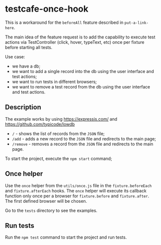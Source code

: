 # testcafe-once-hook

This is a workaround for the `beforeAll` feature described in `put-a-link-here`.

The main idea of the feature request is to add the capability to execute test actions via TestController (click, hover, typeText, etc) once per fixture before starting all tests.

Use case:
* we have a db;
* we want to add a single record into the db using the user interface and test actions;
* we want to run tests in different browsers;
* we want to remove a test record from the db using the user interface and test actions.


## Description
The example works by using https://expressjs.com/ and https://github.com/typicode/lowdb

- `/` - shows the list of records from the `JSON` file;
- `/add` - adds a new record to the `JSON` file and redirects to the main page;
- `/remove` - removes a record from the `JSON` file and redirects to the main page.

To start the project, execute the `npm start` command;

## Once helper
Use the `once` helper from the `utils/once.js` file in the `fixture.beforeEach` and `fixture.afterEach` hooks.
The `once` helper will execute its callback function only once per a browser for `fixture.before` and `fixture.after`. The first defined browser will be chosen.

Go to the `tests` directory to see the examples.

## Run tests
Run the `npm test` command to start the project and run tests.
